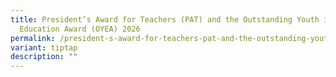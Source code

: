 ```yaml
---
title: President’s Award for Teachers (PAT) and the Outstanding Youth in
  Education Award (OYEA) 2026
permalink: /president-s-award-for-teachers-pat-and-the-outstanding-youth-in-education-award-oyea-2026/
variant: tiptap
description: ""
---
```

